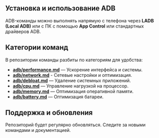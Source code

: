 ## Установка и использование ADB  
ADB-команды можно выполнять напрямую с телефона через **LADB (Local ADB)** или с ПК с помощью **App Control** или стандартных драйверов ADB.

## Категории команд  
В репозитории команды разбиты по категориям для удобства:
- **[adb/performance.md](adb/performance.md)** — Ускорение интерфейса и системы.
- **[adb/network.md](adb/network.md)** - Сетевые настройки и оптимизация.
- **[adb/debloat.md](adb/debloat.md)** — Удаление системных приложений.
- **[adb/cpu.md](adb/cpu.md)** — Управление нагрузкой на процессор.
- **[adb/memory.md](adb/memory.md)** — Оптимизация оперативной памяти.
- **[adb/battery.md](adb/battery.md)** — Оптимизация батареи.

## Поддержка и обновления  
Репозиторий будет регулярно обновляться. Следите за новыми командами и документацией.
